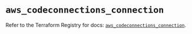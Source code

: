# `aws_codeconnections_connection`

Refer to the Terraform Registry for docs: [`aws_codeconnections_connection`](https://registry.terraform.io/providers/hashicorp/aws/5.92.0/docs/resources/codeconnections_connection).
